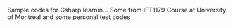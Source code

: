 Sample codes for Csharp learnin... Some from IFT1179 Course at University of Montreal and some personal test codes
